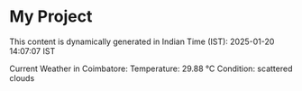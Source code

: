 # My Project

This content is dynamically generated in Indian Time (IST): 2025-01-20 14:07:07 IST


Current Weather in Coimbatore:
Temperature: 29.88 °C
Condition: scattered clouds
